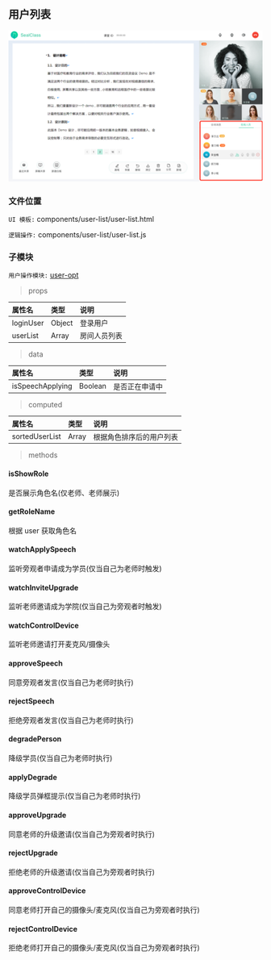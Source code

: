 ## 用户列表

![image](../image/user-list.png)

### 文件位置

`UI 模板:` components/user-list/user-list.html

`逻辑操作:` components/user-list/user-list.js

### 子模块

`用户操作模块:` [user-opt](./user-opt.md)

> props

|  属性名      | 类型     | 说明     |
| :---------- | :------- | :------- |
| loginUser | Object |  登录用户 |
| userList |  Array | 房间人员列表 |

> data

|  属性名      | 类型     | 说明     |
| :---------- | :------- | :------- |
| isSpeechApplying | Boolean | 是否正在申请中 |

> computed

|  属性名      | 类型     | 说明     |
| :---------- | :------- | :------- |
| sortedUserList | Array | 根据角色排序后的用户列表 |

> methods

#### isShowRole

是否展示角色名(仅老师、老师展示)

#### getRoleName

根据 user 获取角色名

#### watchApplySpeech

监听旁观者申请成为学员(仅当自己为老师时触发)

#### watchInviteUpgrade

监听老师邀请成为学院(仅当自己为旁观者时触发)

#### watchControlDevice

监听老师邀请打开麦克风/摄像头

#### approveSpeech

同意旁观者发言(仅当自己为老师时执行)

#### rejectSpeech

拒绝旁观者发言(仅当自己为老师时执行)

#### degradePerson

降级学员(仅当自己为老师时执行)

#### applyDegrade

降级学员弹框提示(仅当自己为老师时执行)

#### approveUpgrade

同意老师的升级邀请(仅当自己为旁观者时执行)

#### rejectUpgrade

拒绝老师的升级邀请(仅当自己为旁观者时执行)

#### approveControlDevice

同意老师打开自己的摄像头/麦克风(仅当自己为旁观者时执行)

#### rejectControlDevice

拒绝老师打开自己的摄像头/麦克风(仅当自己为旁观者时执行)